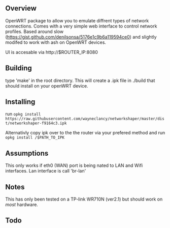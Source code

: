 Overview
--------
OpenWRT package to allow you to emulate diffrent types of network connections. Comes with a very simple web interface 
to control network profiles.
Based around slow (https://gist.github.com/denilsonsa/5176e1c9b6a119594ce0) and slightly modifed to work with ash on OpenWRT devices.


UI is accesable via http://$ROUTER_IP:8080

Building
--------
type 'make' in the root directory. This will create a .ipk file in ./build that should install on your openWRT device.

Installing
----------
run 
```opkg install https://raw.githubusercontent.com/wayneclancy/networkshaper/master/dist/networkshaper-f9164c3.ipk```

Alternativly copy ipk over to the the router via your prefered method and run 
```opkg install /$PATH_TO_IPK```

Assumptions
-----------
This only works if eth0 (WAN) port is being nated to LAN and Wifi interfaces.
Lan interface is call 'br-lan'

Notes
------
This has only been tested on a TP-link WR710N (ver2.1) but should work on *most* hardware. 

Todo
----


